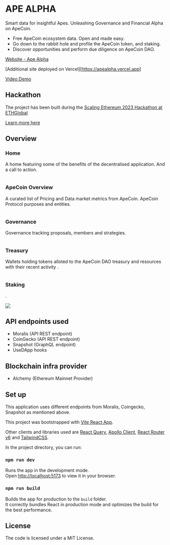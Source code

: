 # APE ALPHA

Smart data for insightful Apes.
Unleashing Governance and Financial Alpha on ApeCoin.

- Free ApeCoin ecosystem data. Open and made easy.
- Go down to the rabbit hole and profile the ApeCoin token, and staking.
- Discover opportunities and perform due diligence on ApeCoin DAO.

[Website - Ape Alpha](https://www.apealpha.app)

[Additional site deployed on Vercel][https://apealpha.vercel.app]

[Video Demo]()

## Hackathon

The project has been built during the [Scaling Ethereum 2023 Hackathon at ETHGlobal](https://ethglobal.com/events/scaling2023)

[Learn more here](https://ethglobal.com)

## Overview

### Home

A home featuring some of the benefits of the decentralised application.
And a call to action.

![]()

### ApeCoin Overview

A curated list of Pricing and Data market metrics from ApeCoin.
ApeCoin Protocol purposes and entities.

![]()

### Governance

Governance tracking proposals, members and strategies.

![]()

### Treasury

Wallets holding tokens alloted to the ApeCoin DAO treasury and resources with their recent activity
.

![]()

### Staking

.

![](https://ivanmolto.mypinata.cloud/ipfs/QmTjNJFA9oKafjWR67kYTte3zqPm7duBHz5P4vpbyVxhVW)

## API endpoints used

- Moralis (API REST endpoint)
- CoinGecko (API REST endpoint)
- Snapshot (GraphQL endpoint)
- UseDApp hooks

## Blockchain infra provider

- Alchemy (Ethereum Mainnet Provider)

## Set up

This application uses different endpoints from Moralis, Coingecko, Snapshot as mentioned above.

This project was bootstrapped with [Vite React App](https://vitejs.dev/).

Other clients and libraries used are [React Query](https://tanstack.com/query/v4), [Apollo Client](https://www.apollographql.com/docs/react), [React Router v6](https://reactrouter.com/docs/en/v6/getting-started/overview) and [TailwindCSS](https://tailwindcss.com).

In the project directory, you can run:

### `npm run dev`

Runs the app in the development mode.\
Open [http://localhost:5173](http://localhost:5173) to view it in your browser.

### `npm run build`

Builds the app for production to the `build` folder.\
It correctly bundles React in production mode and optimizes the build for the best performance.

## License

The code is licensed under a MIT License.
